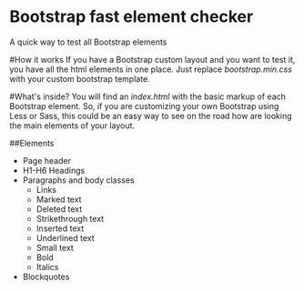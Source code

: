 # Bootstrap fast element checker
A quick way to test all Bootstrap elements

#How it works
If you have a Bootstrap custom layout and you want to test it, you have all the html elements in one place. Just replace *bootstrap.min.css* with your custom bootstrap template. 

#What's inside?
You will find an *index.html* with the basic markup of each Bootstrap element. So, if you are customizing your own Bootstrap using Less or Sass, this could be an easy way to see on the road how are looking the main elements of your layout.

##Elements
* Page header
* H1-H6 Headings
* Paragraphs and body classes  
    * Links  
    * Marked text  
    * Deleted text  
    * Strikethrough text  
    * Inserted text  
    * Underlined text  
    * Small text  
    * Bold  
    * Italics 
* Blockquotes


